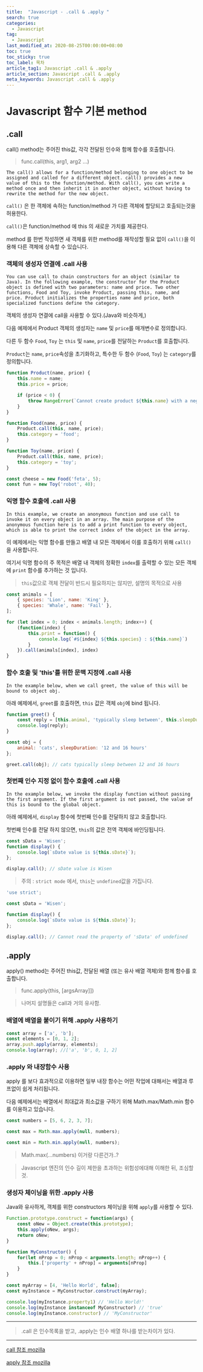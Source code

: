 ```yaml
---
title:  "Javascript - .call & .apply "
search: true
categories: 
  - Javascript
tag:
  - Javascript
last_modified_at: 2020-08-25T00:00:00+08:00
toc: true
toc_sticky: true
toc_label: 목차
article_tag1: Javascript .call & .apply
article_section: Javascript .call & .apply
meta_keywords: Javascript .call & .apply
---
```


# Javascript 함수 기본 method

## .call

call() method는 주어진 this값, 각각 전달된 인수와 함께 함수를 호출합니다.

> func.call(this, arg1, arg2 ...)

`The call() allows for a function/method belonging to one object to be assigned and called for a different object.
call() provides a new value of this to the function/method. With call(), you can write a method once and then inherit it in another object, without having to rewrite the method for the new object.`

`call()` 은 한 객체에 속하는 function/method 가 다른 객체에 할당되고 호출되는것을 허용한다.

`call()`은 function/method 에 this 의 새로운 가치를 제공한다. 

method 를 한번 작성하면 새 객체를 위한 method를 재작성할 필요 없이 `call()`을 이용해 다른 객체에 상속할 수 있습니다.

### 객체의 생성자 연결에 .call 사용

`
You can use call to chain constructors for an object (similar to Java).
In the following example, the constructor for the Product object is defined with two parameters: name and price.
Two other functions, Food and Toy, invoke Product, passing this, name, and price. Product initializes the properties name and price, both specialized functions define the category.
`

객체의 생성자 연결에 call을 사용할 수 있다.(Java와 비슷하게,)

다음 예제에서 Product 객체의 생성자는 `name` 및 `price`를 매개변수로 정의합니다.

다른 두 함수 `Food`, `Toy` 는 `this` 및 `name`, `price`를 전달하는 `Product`를 호출합니다.

`Product`는 `name`, `price`속성을 초기화하고, 특수한 두 함수 (`Food`, `Toy`) 는 `category`를 정의합니다.

```js
function Product(name, price) {
    this.name = name;
    this.price = price;

    if (price < 0) {
        throw RangeError(`Cannot create product ${this.name} with a negative price`);
    }
}

function Food(name, price) {
    Product.call(this, name, price);
    this.category = 'food';
}

function Toy(name, price) {
    Product.call(this, name, price);
    this.category = 'toy';
}

const cheese = new Food('feta', 5);
const fun = new Toy('robot', 40);
```

### 익명 함수 호출에 .call 사용

`
In this example, we create an anonymous function and use call to invoke it on every object in an array.
The main purpose of the anonymous function here is to add a print function to every object, which is able to print the correct index of the object in the array.
`

이 예제에서는 익명 함수를 만들고 배열 내 모든 객체에서 이를 호출하기 위해 `call()` 을 사용합니다.

여기서 익명 함수의 주 목적은 배열 내 객체의 정확한 `index`를 출력할 수 있는 모든 객체에 `print` 함수를 추가하는 것 입니다.

> `this`값으로 객체 전달이 반드시 필요하지는 않지만, 설명의 목적으로 사용

```js
const animals = [
    { species: 'Lion', name: 'King' },
    { species: 'Whale', name: 'Fail' },
];

for (let index = 0; index < animals.length; index++) {
    (function(index) {
        this.print = function() {
            console.log(`#${index} ${this.species} : ${this.name}`)
        }
    }).call(animals[index], index)
}
```


### 함수 호출 및 'this'를 위한 문맥 지정에 .call 사용

`
In the example below, when we call greet, the value of this will be bound to object obj.
`

아래 예제에서, `greet`를 호출하면, `this` 값은 객체 `obj`에 bind 됩니다.

```js
function greet() {
    const reply = [this.animal, 'typically sleep between', this.sleepDuration].join(' ');
    console.log(reply);
}

const obj = {
    animal: 'cats', sleepDuration: '12 and 16 hours'
};

greet.call(obj); // cats typically sleep between 12 and 16 hours
```

### 첫번째 인수 지정 없이 함수 호출에 .call 사용

`
In the example below, we invoke the display function without passing the first argument. If the first argument is not passed, the value of this is bound to the global object.
`

아래 예제에서, `display` 함수에 첫번째 인수를 전달하지 않고 호출합니다.

첫번째 인수를 전달 하지 않으면, `this`의 값은 전역 객체에 바인딩됩니다.

```js
const sData = 'Wisen';
function display() {
    console.log(`sDate value is ${this.sDate}`);
};

display.call(); // sDate value is Wisen
```

> 주의 : `strict mode` 에서, `this`는 `undefined`값을 가집니다.

```js
'use strict';

const sData = 'Wisen';

function display() {
    console.log(`sDate value is ${this.sDate}`);
};

display.call(); // Cannot read the property of 'sData' of undefined
```


## .apply

apply() method는 주어진 this값, 전달된 배열 (또는 유사 배열 객체)와 함께 함수를 호출합니다.

> func.apply(this, [argsArray]])

> 나머지 설명들은 call과 거의 유사함.

### 배열에 배열을 붙이기 위해 .apply 사용하기

```js
const array = ['a', 'b'];
const elements = [0, 1, 2];
array.push.apply(array, elements);
console.log(array); //['a', 'b', 0, 1, 2]
```

### .apply 와 내장함수 사용

apply 를 보다 효과적으로 이용하면 일부 내장 함수는 어떤 작업에 대해서는 배열과 루프없이 쉽게 처리됩니다. 

다음 예제에서는 배열에서 최대값과 최소값을 구하기 위해 Math.max/Math.min 함수를 이용하고 있습니다.


```js
const numbers = [5, 6, 2, 3, 7];

const max = Math.max.apply(null, numbers);

const min = Math.min.apply(null, numbers);
```

> Math.max(...numbers) 이거랑 다른건가..?


> Javascript 엔진의 인수 길이 제한을 초과하는 위험성에대해 이해한 뒤, 조심할것.


### 생성자 체이닝을 위한 .apply 사용

Java와 유사하게, 객체를 위한 constructors 체이닝을 위해 `apply`를 사용할 수 있다.

```js
Function.prototype.construct = function(args) {
    const oNew = Object.create(this.prototype);
    this.apply(oNew, args);
    return oNew;
}
```

```js
function MyConstructor() {
    for(let nProp = 0; nProp < arguments.length; nProp++) {
        this.['property' + nProp] = arguments[nProp]
    }
}

const myArray = [4, 'Hello World', false];
const myInstance = MyConstructor.construct(myArray);

console.log(myInstance.property1) // 'Hello World!'
console.log(myInstance instanceof MyConstructor) // 'true'
console.log(myInstance.constructor) // 'MyConstructor'
```

---

> .call 은 인수목록을 받고, .apply는 인수 배열 하나를 받는차이가 있다.

---

[call 참조 mozilla](https://developer.mozilla.org/ko/docs/Web/JavaScript/Reference/Global_Objects/Function/call)

[apply 참조 mozilla](https://developer.mozilla.org/ko/docs/Web/JavaScript/Reference/Global_Objects/Function/apply)
